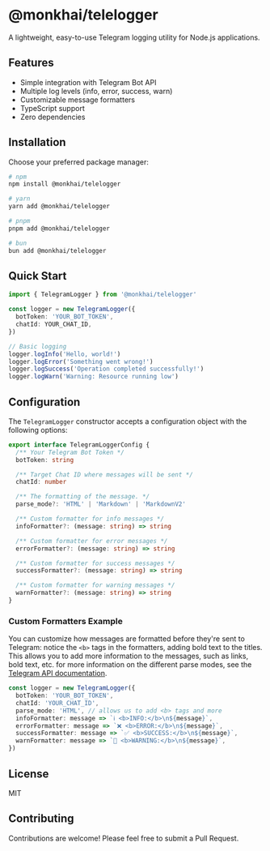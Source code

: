 # @monkhai/telelogger

A lightweight, easy-to-use Telegram logging utility for Node.js applications.

## Features

- Simple integration with Telegram Bot API
- Multiple log levels (info, error, success, warn)
- Customizable message formatters
- TypeScript support
- Zero dependencies

## Installation

Choose your preferred package manager:

```bash
# npm
npm install @monkhai/telelogger

# yarn
yarn add @monkhai/telelogger

# pnpm
pnpm add @monkhai/telelogger

# bun
bun add @monkhai/telelogger
```

## Quick Start

```ts
import { TelegramLogger } from '@monkhai/telelogger'

const logger = new TelegramLogger({
  botToken: 'YOUR_BOT_TOKEN',
  chatId: YOUR_CHAT_ID,
})

// Basic logging
logger.logInfo('Hello, world!')
logger.logError('Something went wrong!')
logger.logSuccess('Operation completed successfully!')
logger.logWarn('Warning: Resource running low')
```

## Configuration

The `TelegramLogger` constructor accepts a configuration object with the following options:

```ts
export interface TelegramLoggerConfig {
  /** Your Telegram Bot Token */
  botToken: string

  /** Target Chat ID where messages will be sent */
  chatId: number

  /** The formatting of the message. */
  parse_mode?: 'HTML' | 'Markdown' | 'MarkdownV2'

  /** Custom formatter for info messages */
  infoFormatter?: (message: string) => string

  /** Custom formatter for error messages */
  errorFormatter?: (message: string) => string

  /** Custom formatter for success messages */
  successFormatter?: (message: string) => string

  /** Custom formatter for warning messages */
  warnFormatter?: (message: string) => string
}
```

### Custom Formatters Example

You can customize how messages are formatted before they're sent to Telegram:
notice the `<b>` tags in the formatters, adding bold text to the titles.
This allows you to add more information to the messages, such as links, bold text, etc.
for more information on the different parse modes, see the [Telegram API documentation](https://core.telegram.org/bots/api#formatting-options).

```ts
const logger = new TelegramLogger({
  botToken: 'YOUR_BOT_TOKEN',
  chatId: 'YOUR_CHAT_ID',
  parse_mode: 'HTML', // allows us to add <b> tags and more
  infoFormatter: message => `ℹ️ <b>INFO:</b>\n${message}`,
  errorFormatter: message => `❌ <b>ERROR:</b>\n${message}`,
  successFormatter: message => `✅ <b>SUCCESS:</b>\n${message}`,
  warnFormatter: message => `🚨️ <b>WARNING:</b>\n${message}`,
})
```

## License

MIT

## Contributing

Contributions are welcome! Please feel free to submit a Pull Request.

